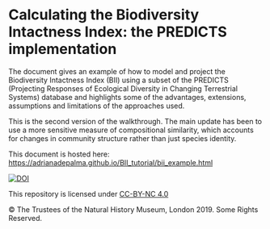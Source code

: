 # Calculating the Biodiversity Intactness Index: the PREDICTS implementation

The document gives an example of how to model and project the Biodiversity Intactness Index (BII) using a subset of the PREDICTS (Projecting Responses of Ecological Diversity in Changing Terrestrial Systems) database and highlights some of the advantages, extensions, assumptions and limitations of the approaches used.

This is the second version of the walkthrough. The main update has been to use a more sensitive measure of compositional similarity, which accounts for changes in community structure rather than just species identity.

This document is hosted here: https://adrianadepalma.github.io/BII_tutorial/bii_example.html

[![DOI](https://zenodo.org/badge/169256761.svg)](https://zenodo.org/badge/latestdoi/169256761)

This repository is licensed under [CC-BY-NC 4.0](https://creativecommons.org/licenses/by-nc/4.0/)

© The Trustees of the Natural History Museum, London 2019. Some Rights Reserved.

